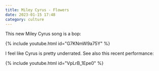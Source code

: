 ```yaml
---
title: Miley Cyrus - Flowers
date: 2023-01-15 17:48
category: culture
---
```


This new Miley Cyrus song is a bop:

{% include youtube.html id="G7KNmW9a75Y" %}

I feel like Cyrus is pretty underrated.
See also this recent performance:

{% include youtube.html id="VpLrB_1Epe0" %}
